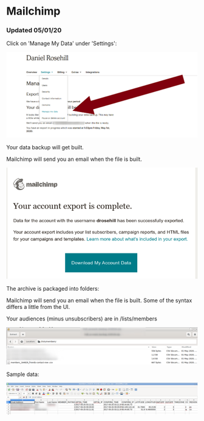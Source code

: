 # Mailchimp

### Updated 05/01/20

Click on 'Manage My Data' under 'Settings':

![MC](/images/mc1.png)

Your data backup will get built.

Mailchimp will send you an email when the file is built.

![MC](/images/mc2.png)

The archive is packaged into folders:

Mailchimp will send you an email when the file is built. Some of the syntax differs a little from the UI.

Your audiences (minus unsubscribers) are in /lists/members

![MC](/images/mc4.png)

Sample data:


![MC](/images/mc5.png)
